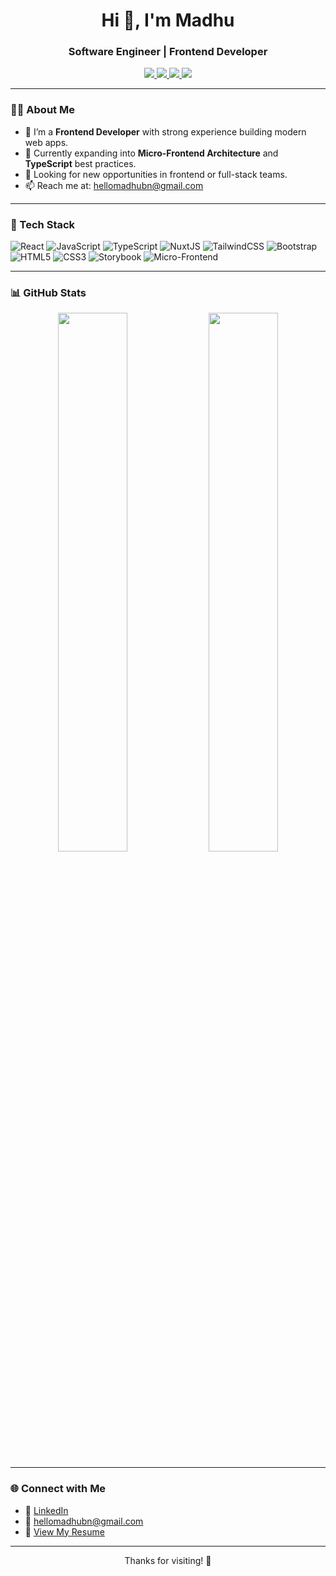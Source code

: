 <h1 align="center">Hi 👋, I'm Madhu</h1>
<h3 align="center">Software Engineer | Frontend Developer</h3>

<p align="center">
  <a href="mailto:hellomadhubn@gmail.com">
    <img src="https://img.shields.io/badge/Email-hellomadhubn@gmail.com-red?style=flat-square&logo=gmail" />
  </a>
  <a href="https://www.linkedin.com/in/hellomadhubn/">
    <img src="https://img.shields.io/badge/LinkedIn-hellomadhubn-blue?style=flat-square&logo=linkedin" />
  </a>
  <a href="https://www.naukri.com/mnjuser/profile">
    <img src="https://img.shields.io/badge/Resume-Available-brightgreen?style=flat-square&logo=google-drive" />
  </a>
 <a href="https://codepen.io/Madhu-bn">
    <img src="https://img.shields.io/badge/CodePen-Madhu--bn-black?style=flat-square&logo=codepen" />
  </a>
</p>

---

### 🧑‍💻 About Me

- 🔭 I’m a **Frontend Developer** with strong experience building modern web apps.
- 🌱 Currently expanding into **Micro-Frontend Architecture** and **TypeScript** best practices.
- 💼 Looking for new opportunities in frontend or full-stack teams.
- 📫 Reach me at: [hellomadhubn@gmail.com](mailto:hellomadhubn@gmail.com)

---

### 🚀 Tech Stack

![React](https://img.shields.io/badge/-React-black?style=flat-square&logo=react)
![JavaScript](https://img.shields.io/badge/-JavaScript-black?style=flat-square&logo=javascript)
![TypeScript](https://img.shields.io/badge/-TypeScript-black?style=flat-square&logo=typescript)
![NuxtJS](https://img.shields.io/badge/-NuxtJS-black?style=flat-square&logo=nuxt.js)
![TailwindCSS](https://img.shields.io/badge/-TailwindCSS-black?style=flat-square&logo=tailwind-css)
![Bootstrap](https://img.shields.io/badge/-Bootstrap-black?style=flat-square&logo=bootstrap)
![HTML5](https://img.shields.io/badge/-HTML5-black?style=flat-square&logo=html5)
![CSS3](https://img.shields.io/badge/-CSS3-black?style=flat-square&logo=css3)
![Storybook](https://img.shields.io/badge/-Storybook-black?style=flat-square&logo=storybook)
![Micro-Frontend](https://img.shields.io/badge/-MicroFrontend-black?style=flat-square)

---

### 📊 GitHub Stats

<p align="center">
  <img src="https://github-readme-stats.vercel.app/api?username=bn-madhu&show_icons=true&theme=radical" width="47%" />
  <img src="https://github-readme-stats.vercel.app/api/top-langs/?username=bn-madhu&layout=compact&theme=radical" width="47%" />
</p>

---

### 🌐 Connect with Me

- 💼 [LinkedIn](https://www.linkedin.com/in/hellomadhubn/)
- 📧 [hellomadhubn@gmail.com](mailto:hellomadhubn@gmail.com)
- 📄 [View My Resume](https://www.naukri.com/mnjuser/profile)

---

<p align="center">Thanks for visiting! 🙏</p>
